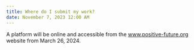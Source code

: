 ```yaml
---
title: Where do I submit my work?
date: November 7, 2023 12:00 AM
---
```

A platform will be online and accessible from the www.positive-future.org website from March 26, 2024.